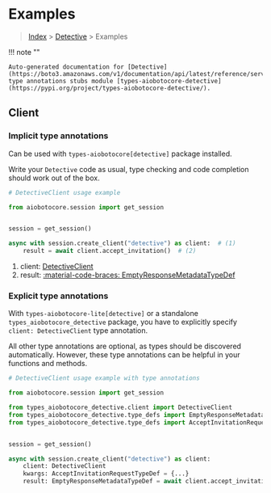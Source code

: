 # Examples

> [Index](../README.md) > [Detective](./README.md) > Examples

!!! note ""

    Auto-generated documentation for [Detective](https://boto3.amazonaws.com/v1/documentation/api/latest/reference/services/detective.html#detective)
    type annotations stubs module [types-aiobotocore-detective](https://pypi.org/project/types-aiobotocore-detective/).

## Client

### Implicit type annotations

Can be used with `types-aiobotocore[detective]` package installed.

Write your `Detective` code as usual,
type checking and code completion should work out of the box.



```python
# DetectiveClient usage example

from aiobotocore.session import get_session


session = get_session()

async with session.create_client("detective") as client:  # (1)
    result = await client.accept_invitation()  # (2)
```

1. client: [DetectiveClient](./client.md)
2. result: [:material-code-braces: EmptyResponseMetadataTypeDef](./type_defs.md#emptyresponsemetadatatypedef) 






### Explicit type annotations

With `types-aiobotocore-lite[detective]`
or a standalone `types_aiobotocore_detective` package, you have to explicitly specify
`client: DetectiveClient` type annotation.

All other type annotations are optional, as types should be discovered automatically.
However, these type annotations can be helpful in your functions and methods.


```python
# DetectiveClient usage example with type annotations

from aiobotocore.session import get_session

from types_aiobotocore_detective.client import DetectiveClient
from types_aiobotocore_detective.type_defs import EmptyResponseMetadataTypeDef
from types_aiobotocore_detective.type_defs import AcceptInvitationRequestTypeDef


session = get_session()

async with session.create_client("detective") as client:
    client: DetectiveClient
    kwargs: AcceptInvitationRequestTypeDef = {...}
    result: EmptyResponseMetadataTypeDef = await client.accept_invitation(**kwargs)
```




